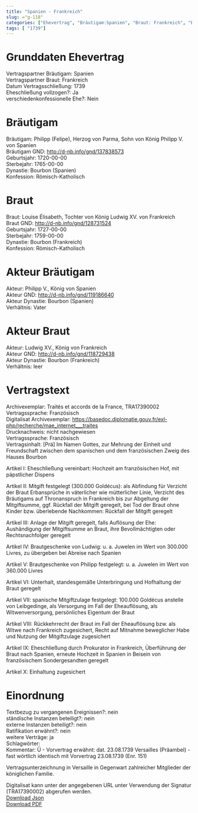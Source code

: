 ```yaml
---
title: "Spanien - Frankreich"
slug: ="g-118"
categories: ["Ehevertrag", "Bräutigam:Spanien", "Braut: Frankreich", "Eheschließung vollzogen?:Ja", "verschiedenkonfessionelle Ehe?:Nein", "Dynastie Bräutigam:Bourbon (Spanien)", "Akteur Bräutigam:Philipp V., König von Spanien", "Akteur Braut:Ludwig XV., König von Frankreich", "Textbezug?:nein", "Ständisch?:nein", "Ratifikation?:nein", "Sonstiges?:ja", "Bräutigam:Spanien", "Braut: Frankreich"]
tags: [ "1739"]
---
```

<!--more-->

# Grunddaten Ehevertrag

Vertragspartner Bräutigam: Spanien<br>
Vertragspartner Braut: Frankreich<br>
Datum Vertragsschließung: 1739<br>
Eheschließung vollzogen?: Ja<br>
verschiedenkonfessionelle Ehe?: Nein<br>
# Bräutigam

Bräutigam: Philipp (Felipe), Herzog von Parma, Sohn von König Philipp V. von Spanien<br>
Bräutigam GND: http://d-nb.info/gnd/137838573<br>
Geburtsjahr: 1720-00-00<br>
Sterbejahr: 1765-00-00<br>
Dynastie: Bourbon (Spanien)<br>
Konfession: Römisch-Katholisch<br>
# Braut

Braut: Louise Élisabeth, Tochter von König Ludwig XV. von Frankreich<br>
Braut GND: http://d-nb.info/gnd/128731524<br>
Geburtsjahr: 1727-00-00<br>
Sterbejahr: 1759-00-00<br>
Dynastie: Bourbon (Frankreich)<br>
Konfession: Römisch-Katholisch<br>
# Akteur Bräutigam

Akteur: Philipp V., König von Spanien<br>
Akteur GND: http://d-nb.info/gnd/119186640<br>
Akteur Dynastie: Bourbon (Spanien)<br>
Verhältnis: Vater<br>
# Akteur Braut

Akteur: Ludwig XV., König von Frankreich<br>
Akteur GND: http://d-nb.info/gnd/118729438<br>
Akteur Dynastie: Bourbon (Frankreich)<br>
Verhältnis: leer<br>
# Vertragstext

Archivexemplar: Traités et accords de la France, TRA17390002<br>
Vertragssprache: Französisch<br>
Digitalisat Archivexemplar: https://basedoc.diplomatie.gouv.fr/exl-php/recherche/mae_internet___traites<br>
Drucknachweis: nicht nachgewiesen<br>
Vertragssprache: Französisch<br>
Vertragsinhalt: [Prä] Im Namen Gottes, zur Mehrung der Einheit und Freundschaft zwischen dem spanischen und dem französischen Zweig des Hauses Bourbon

Artikel I: Eheschließung vereinbart: Hochzeit am französischen Hof, mit päpstlicher Dispens 

Artikel II: Mitgift festgelegt (300.000 Goldécus): als Abfindung für Verzicht der Braut Erbansprüche in väterlicher wie mütterlicher Linie, Verzicht des Bräutigams auf Thronanspruch in Frankreich bis zur Abgeltung der Mitgiftsumme, ggf. Rückfall der Mitgift geregelt, bei Tod der Braut ohne Kinder bzw. überlebende Nachkommen: Rückfall der Mitgift geregelt

Artikel III: Anlage der Mitgift geregelt, falls Auflösung der Ehe: Aushändigung der Mitgiftsumme an Braut, ihre Bevollmächtigten oder Rechtsnachfolger geregelt

Artikel IV: Brautgeschenke von Ludwig: u. a. Juwelen im Wert von 300.000 Livres, zu übergeben bei Abreise nach Spanien

Artikel V: Brautgeschenke von Philipp festgelegt: u. a. Juwelen im Wert von 360.000 Livres 

Artikel VI: Unterhalt, standesgemäße Unterbringung und Hofhaltung der Braut geregelt 
 
Artikel VII: spanische Mitgiftzulage festgelegt: 100.000 Goldécus anstelle von Leibgedinge, als Versorgung im Fall der Eheauflösung, als Witwenversorgung, persönliches Eigentum der Braut 

Artikel VIII: Rückkehrrecht der Braut im Fall der Eheauflösung bzw. als Witwe nach Frankreich zugesichert, Recht auf Mitnahme beweglicher Habe und Nutzung der Mitgiftzulage zugesichert 

Artikel IX: Eheschließung durch Prokurator in Frankreich, Überführung der Braut nach Spanien, erneute Hochzeit in Spanien in Beisein von französischem Sondergesandten geregelt 

Artikel X: Einhaltung zugesichert<br>
# Einordnung

Textbezug zu vergangenen Ereignissen?: nein<br>
ständische Instanzen beteiligt?: nein<br>
externe Instanzen beteiligt?: nein<br>
Ratifikation erwähnt?: nein<br>
weitere Verträge: ja<br>
Schlagwörter: <br>
Kommentar: Ü - Vorvertrag erwähnt: dat. 23.08.1739 Versailles (Präambel) - fast wörtlich identisch mit Vorvertrag 23.08.1739 (Enr. 151)

Vertragsunterzeichnung in Versaille in Gegenwart zahlreicher Mitglieder der königlichen Familie.

Digitalisat kann unter der angegebenen URL unter Verwendung der Signatur (TRA17390002) abgerufen werden.<br>
[Download Json](/vertraege/vertrag-118.json)<br>
[Download PDF](/vertraege/v101.pdf)